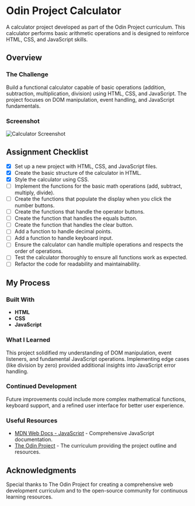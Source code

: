 # Odin Project Calculator

A calculator project developed as part of the Odin Project curriculum. This calculator performs basic arithmetic operations and is designed to reinforce HTML, CSS, and JavaScript skills.

## Overview

### The Challenge

Build a functional calculator capable of basic operations (addition, subtraction, multiplication, division) using HTML, CSS, and JavaScript. The project focuses on DOM manipulation, event handling, and JavaScript fundamentals.

### Screenshot

![Calculator Screenshot](screenshot.png) <!-- Replace with actual screenshot file path -->

## Assignment Checklist

- [x] Set up a new project with HTML, CSS, and JavaScript files.
- [x] Create the basic structure of the calculator in HTML.
- [x] Style the calculator using CSS.
- [ ] Implement the functions for the basic math operations (add, subtract, multiply, divide).
- [ ] Create the functions that populate the display when you click the number buttons.
- [ ] Create the functions that handle the operator buttons.
- [ ] Create the function that handles the equals button.
- [ ] Create the function that handles the clear button.
- [ ] Add a function to handle decimal points.
- [ ] Add a function to handle keyboard input.
- [ ] Ensure the calculator can handle multiple operations and respects the order of operations.
- [ ] Test the calculator thoroughly to ensure all functions work as expected.
- [ ] Refactor the code for readability and maintainability.

## My Process

### Built With

- **HTML**
- **CSS**
- **JavaScript**

### What I Learned

This project solidified my understanding of DOM manipulation, event listeners, and fundamental JavaScript operations. Implementing edge cases (like division by zero) provided additional insights into JavaScript error handling.

### Continued Development

Future improvements could include more complex mathematical functions, keyboard support, and a refined user interface for better user experience.

### Useful Resources

- [MDN Web Docs - JavaScript](https://developer.mozilla.org/en-US/docs/Web/JavaScript) - Comprehensive JavaScript documentation.
- [The Odin Project](https://www.theodinproject.com) - The curriculum providing the project outline and resources.

## Acknowledgments

Special thanks to The Odin Project for creating a comprehensive web development curriculum and to the open-source community for continuous learning resources.
